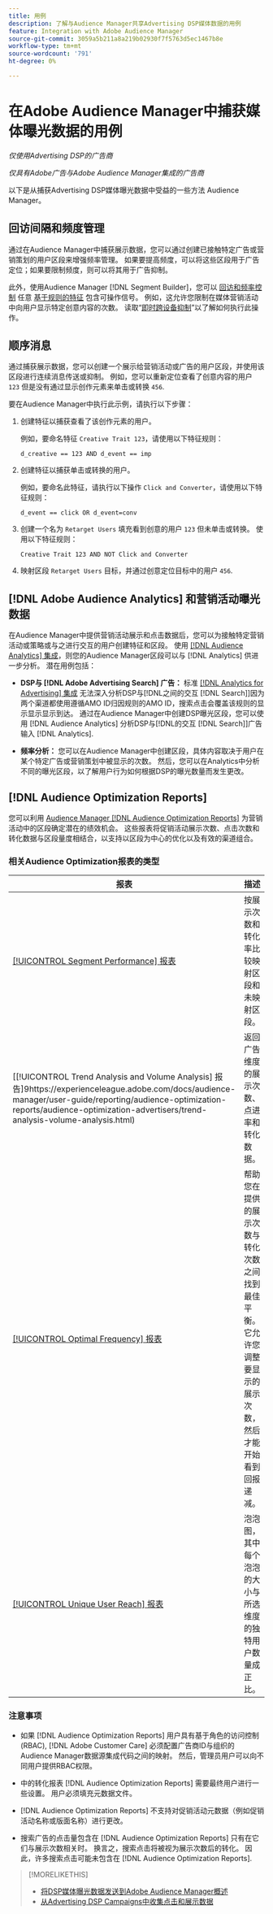 ```yaml
---
title: 用例
description: 了解与Audience Manager共享Advertising DSP媒体数据的用例
feature: Integration with Adobe Audience Manager
source-git-commit: 3059a5b211a8a219b02930f7f5763d5ec1467b8e
workflow-type: tm+mt
source-wordcount: '791'
ht-degree: 0%

---
```


# 在Adobe Audience Manager中捕获媒体曝光数据的用例

*仅使用Advertising DSP的广告商*

*仅具有Adobe广告与Adobe Audience Manager集成的广告商*

以下是从捕获Advertising DSP媒体曝光数据中受益的一些方法 <!-- ad impression data? --> Audience Manager。

## 回访间隔和频度管理

通过在Audience Manager中捕获展示数据，您可以通过创建已接触特定广告或营销策划的用户区段来增强频率管理。 如果要提高频度，可以将这些区段用于广告定位；如果要限制频度，则可以将其用于广告抑制。

此外，使用Audience Manager [!DNL Segment Builder]，您可以 [回访和频率控制](https://experienceleague.adobe.com/docs/audience-manager/user-guide/features/segments/recency-and-frequency.html) 任意 [基于规则的特征](https://experienceleague.adobe.com/docs/audience-manager/user-guide/features/traits/trait-builder/create-onboarded-rule-based-traits.html) 包含可操作信号。 例如，这允许您限制在媒体营销活动中向用户显示特定创意内容的次数。 读取“[即时跨设备抑制](https://experienceleague.adobe.com/docs/audience-manager/user-guide/features/profile-merge-rules/instant-cross-device-suppression.html)”以了解如何执行此操作。<!-- The AM pulled this paragraph verbatim from AEM doc; I change only a word or two. -->

## 顺序消息

通过捕获展示数据，您可以创建一个展示给营销活动或广告的用户区段，并使用该区段进行连续消息传送或抑制。 例如，您可以重新定位查看了创意内容的用户 `123` 但是没有通过显示创作元素来单击或转换 `456`.

要在Audience Manager中执行此示例，请执行以下步骤：<!-- The AM pulled this example/procedure verbatim from AEM doc; I changed only a word or two. -->

1. 创建特征以捕获查看了该创作元素的用户。

   例如，要命名特征 `Creative Trait 123`，请使用以下特征规则：

   `d_creative == 123 AND d_event == imp`

1. 创建特征以捕获单击或转换的用户。

   例如，要命名此特征，请执行以下操作 `Click and Converter`，请使用以下特征规则：

   `d_event == click OR d_event=conv`

1. 创建一个名为 `Retarget Users` 填充看到创意的用户 `123` 但未单击或转换。 使用以下特征规则：

   `Creative Trait 123 AND NOT Click and Converter`

1. 映射区段 `Retarget Users` 目标，并通过创意定位目标中的用户 `456`.

## [!DNL Adobe Audience Analytics] 和营销活动曝光数据

在Audience Manager中提供营销活动展示和点击数据后，您可以为接触特定营销活动或策略或与之进行交互的用户创建特征和区段。 使用 [[!DNL Audience Analytics] 集成](https://experienceleague.adobe.com/docs/analytics/integration/audience-analytics/mc-audiences-aam.html)，则您的Audience Manager区段可以与 [!DNL Analytics] 供进一步分析。 潜在用例包括：

* **DSP与 [!DNL Adobe Advertising Search] 广告：** 标准 [[!DNL Analytics for Advertising] 集成](/help/integrations/analytics/overview.md) 无法深入分析DSP与[!DNL之间的交互 [!DNL Search]]因为两个渠道都使用遵循AMO ID归因规则的AMO ID，搜索点击会覆盖该规则的显示显示显示到达。 通过在Audience Manager中创建DSP曝光区段，您可以使用 [!DNL Audience Analytics] 分析DSP与[!DNL的交互 [!DNL Search]]广告输入 [!DNL Analytics].

* **频率分析：** 您可以在Audience Manager中创建区段，具体内容取决于用户在某个特定广告或营销策划中被显示的次数。 然后，您可以在Analytics中分析不同的曝光区段，以了解用户行为如何根据DSP的曝光数量而发生更改。

## [!DNL Audience Optimization Reports]

您可以利用 [Audience Manager [!DNL Audience Optimization Reports]](https://experienceleague.adobe.com/docs/audience-manager/user-guide/reporting/audience-optimization-reports/audience-optimization-reports.html) 为营销活动中的区段确定潜在的绩效机会。 这些报表将促销活动展示次数、点击次数和转化数据与区段量度相结合，以支持以区段为中心的优化以及有效的渠道组合。

### 相关Audience Optimization报表的类型

| 报表 | 描述 |
| ------ | ----------- |
| [[!UICONTROL Segment Performance] 报表](https://experienceleague.adobe.com/docs/audience-manager/user-guide/reporting/audience-optimization-reports/audience-optimization-advertisers/segment-performance.html) | 按展示次数和转化率比较映射区段和未映射区段。 |
| [[!UICONTROL Trend Analysis and Volume Analysis] 报告]9https://experienceleague.adobe.com/docs/audience-manager/user-guide/reporting/audience-optimization-reports/audience-optimization-advertisers/trend-analysis-volume-analysis.html) | 返回广告维度的展示次数、点进率和转化数据。 |
| [[!UICONTROL Optimal Frequency] 报表](https://experienceleague.adobe.com/docs/audience-manager/user-guide/reporting/audience-optimization-reports/audience-optimization-advertisers/optimal-frequency.html) | 帮助您在提供的展示次数与转化次数之间找到最佳平衡。 它允许您调整要显示的展示次数，然后才能开始看到回报递减。 |
| [[!UICONTROL Unique User Reach] 报表](https://experienceleague.adobe.com/docs/audience-manager/user-guide/reporting/audience-optimization-reports/audience-optimization-advertisers/unique-user-reach.html) | 泡泡图，其中每个泡泡的大小与所选维度的独特用户数量成正比。 |

### 注意事项

* 如果 [!DNL Audience Optimization Reports] 用户具有基于角色的访问控制(RBAC), [!DNL Adobe Customer Care] 必须配置广告商ID与组织的Audience Manager数据源集成代码之间的映射。 然后，管理员用户可以向不同用户提供RBAC权限。

* 中的转化报表 [!DNL Audience Optimization Reports] 需要最终用户进行一些设置。 用户必须填充元数据文件。

* [!DNL Audience Optimization Reports] 不支持对促销活动元数据（例如促销活动名称或版面名称）进行更改。

* 搜索广告的点击量包含在 [!DNL Audience Optimization Reports] 只有在它们与展示次数相关时。 换言之，搜索点击将被视为展示次数后的转化。 因此，许多搜索点击可能未包含在 [!DNL Audience Optimization Reports].

>[!MORELIKETHIS]
>
>* [将DSP媒体曝光数据发送到Adobe Audience Manager概述](overview.md)
>* [从Advertising DSP Campaigns中收集点击和展示数据](collect.md)

